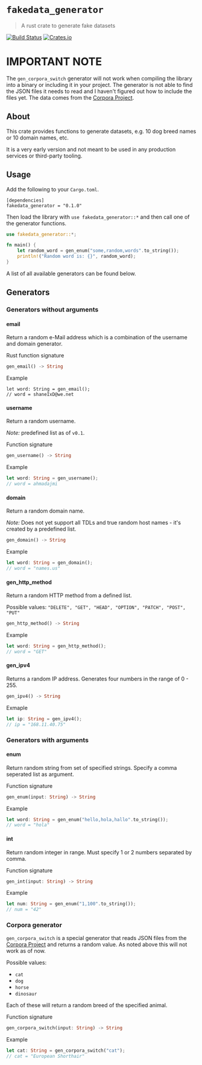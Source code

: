 # `fakedata_generator`
> A rust crate to generate fake datasets

[![Build Status](https://travis-ci.org/kevingimbel/fakedata_generator.svg?branch=master)](https://travis-ci.org/kevingimbel/fakedata_generator)
[![Crates.io](https://img.shields.io/crates/v/fakedata_generator.svg)](https://crates.io/crates/fakedata_generator)
# IMPORTANT NOTE

The `gen_corpora_switch` generator will not work when compiling the library into a binary or including it in your project. The generator is not able to find the JSON files it needs to read and I haven't figured out how to include the files yet.
The data comes from the [Corpora Project](https://github.com/dariusk/corpora).

## About

This crate provides functions to generate datasets, e.g. 10 dog breed names or 10 domain names, etc.

It is a very early version and not meant to be used in any production services or third-party tooling. 

## Usage

Add the following to your `Cargo.toml`.

```
[dependencies]
fakedata_generator = "0.1.0"
```

Then load the library with `use fakedata_generator::*` and then call one of the generator functions. 

```rust
use fakedata_generator::*;

fn main() {
    let random_word = gen_enum("some,random,words".to_string());
    println!("Random word is: {}", random_word); 
}
```

A list of all available generators can be found below.

## Generators

### Generators without arguments

#### email

Return a random e-Mail address which is a combination of the username and domain generator. 

Rust function signature
```rust
gen_email() -> String
```

Example
```shell
let word: String = gen_email();
// word = shaneIxD@we.net
```

#### username

Return a random username.

*Note:* predefined list as of `v0.1`.

Function signature
```rust
gen_username() -> String
```

Example
```rust
let word: String = gen_username();
// word = ahmadajmi
```

#### domain

Return a random domain name.

*Note:* Does not yet support all TDLs and true random host names - it's created by a predefined list.

```rust
gen_domain() -> String
```

Example
```rust
let word: String = gen_domain();
// word = "names.us"
```

#### gen_http_method

Return a random HTTP method from a defined list.

Possible values: `"DELETE", "GET", "HEAD", "OPTION", "PATCH", "POST", "PUT"`

```rust
gen_http_method() -> String
```

Example
```rust
let word: String = gen_http_method();
// word = "GET"
```


#### gen_ipv4

Returns a random IP address. Generates four numbers in the range of 0 - 255.

```rust
gen_ipv4() -> String
``` 

Exmaple
```rust
let ip: String = gen_ipv4();
// ip = "168.11.40.75"
```

### Generators with arguments

#### enum

Return random string from set of specified strings. Specify a comma seperated list as argument.

Function signature
```rust
gen_enum(input: String) -> String
```

Example
```rust
let word: String = gen_enum("hello,hola,hallo".to_string());
// word = "hola"
```


#### int

Return random integer in range. Must specify 1 or 2 numbers separated by comma.

Function signature
```rust
gen_int(input: String) -> String
```

Example
```rust
let num: String = gen_enum("1,100".to_string());
// num = "42"
```

### Corpora generator

`gen_corpora_switch` is a special generator that reads JSON files from the [Corpora Project](https://github.com/dariusk/corpora) and returns a random value. As noted above this will not work as of now.

Possible values: 
- `cat`
- `dog`
- `horse`
- `dinosaur`

Each of these will return a random breed of the specified animal.

Function signature
```rust
gen_corpora_switch(input: String) -> String
```

Example
```rust
let cat: String = gen_corpora_switch("cat");
// cat = "European Shorthair"

```